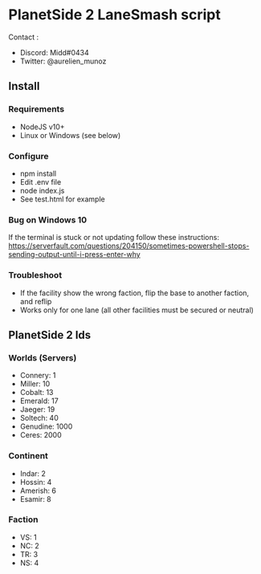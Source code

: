 # PlanetSide 2 LaneSmash script
Contact : 
- Discord: Midd#0434
- Twitter: @aurelien_munoz

## Install

### Requirements
- NodeJS v10+
- Linux or Windows (see below)

### Configure

- npm install
- Edit .env file
- node index.js
- See test.html for example

### Bug on Windows 10
If the terminal is stuck or not updating follow these instructions:
https://serverfault.com/questions/204150/sometimes-powershell-stops-sending-output-until-i-press-enter-why

### Troubleshoot

- If the facility show the wrong faction, flip the base to another faction, and reflip
- Works only for one lane (all other facilities must be secured or neutral)

## PlanetSide 2 Ids

### Worlds (Servers)
- Connery: 1
- Miller: 10
- Cobalt: 13
- Emerald: 17
- Jaeger: 19
- Soltech: 40
- Genudine: 1000
- Ceres: 2000

### Continent
- Indar: 2
- Hossin: 4
- Amerish: 6
- Esamir: 8

### Faction
- VS: 1
- NC: 2
- TR: 3
- NS: 4
